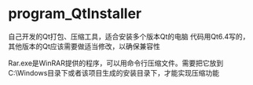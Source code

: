 # program_QtInstaller
自己开发的Qt打包、压缩工具，适合安装多个版本Qt的电脑
代码用Qt6.4写的，其他版本的Qt应该需要做适当修改，以确保兼容性

Rar.exe是WinRAR提供的程序，可以用命令行压缩文件。需要把它放到C:\Windows目录下或者该项目生成的安装目录下，才能实现压缩功能

